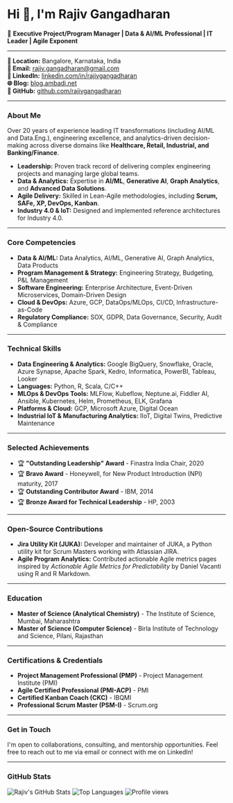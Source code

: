 # Hi 👋, I'm Rajiv Gangadharan

🚀 **Executive Project/Program Manager | Data & AI/ML Professional | IT Leader | Agile Exponent** 

---

**📍 Location:** Bangalore, Karnataka, India  
**📧 Email:** [rajiv.gangadharan@gmail.com](mailto:rajiv.gangadharan@gmail.com)  
**🔗 LinkedIn:** [linkedin.com/in/rajivgangadharan](https://linkedin.com/in/rajivgangadharan)  
**🌐 Blog:** [blog.ambadi.net](https://blog.ambadi.net)  
**💼 GitHub:** [github.com/rajivgangadharan](https://github.com/rajivgangadharan)

---

### About Me

Over 20 years of experience leading IT transformations (including AI/ML and Data.Eng.), 
engineering excellence, and analytics-driven decision-making across diverse domains like **Healthcare, Retail, 
Industrial, and Banking/Finance**. 

- **Leadership:** Proven track record of delivering complex engineering projects and managing large global teams.
- **Data & Analytics:** Expertise in **AI/ML**, **Generative AI**, **Graph Analytics**, and **Advanced Data Solutions**.
- **Agile Delivery:** Skilled in Lean-Agile methodologies, including **Scrum, SAFe, XP, DevOps, Kanban**.
- **Industry 4.0 & IoT:** Designed and implemented reference architectures for Industry 4.0.

---

### Core Competencies

- **Data & AI/ML:** Data Analytics, AI/ML, Generative AI, Graph Analytics, Data Products
- **Program Management & Strategy:** Engineering Strategy, Budgeting, P&L Management
- **Software Engineering:** Enterprise Architecture, Event-Driven Microservices, Domain-Driven Design
- **Cloud & DevOps:** Azure, GCP, DataOps/MLOps, CI/CD, Infrastructure-as-Code
- **Regulatory Compliance:** SOX, GDPR, Data Governance, Security, Audit & Compliance

---

### Technical Skills

- **Data Engineering & Analytics:** Google BigQuery, Snowflake, Oracle, Azure Synapse, Apache Spark, Kedro, Informatica, PowerBI, Tableau, Looker
- **Languages:** Python, R, Scala, C/C++
- **MLOps & DevOps Tools:** MLFlow, Kubeflow, Neptune.ai, Fiddler AI, Ansible, Kubernetes, Helm, Prometheus, ELK, Grafana
- **Platforms & Cloud:** GCP, Microsoft Azure, Digital Ocean
- **Industrial IoT & Manufacturing Analytics:** IIoT, Digital Twins, Predictive Maintenance

---

### Selected Achievements

- 🏆 **"Outstanding Leadership" Award** - Finastra India Chair, 2020
- 🏆 **Bravo Award** - Honeywell, for New Product Introduction (NPI) maturity, 2017
- 🏆 **Outstanding Contributor Award** - IBM, 2014
- 🏆 **Bronze Award for Technical Leadership** - HP, 2003

---

### Open-Source Contributions

- **Jira Utility Kit (JUKA):** Developer and maintainer of JUKA, a Python utility kit for Scrum Masters working with Atlassian JIRA.
- **Agile Program Analytics:** Contributed actionable Agile metrics pages inspired by *Actionable Agile Metrics for Predictability* by Daniel Vacanti using R and R Markdown.

---

### Education

- **Master of Science (Analytical Chemistry)** - The Institute of Science, Mumbai, Maharashtra
- **Master of Science (Computer Science)** - Birla Institute of Technology and Science, Pilani, Rajasthan

---

### Certifications & Credentials

- **Project Management Professional (PMP)** - Project Management Institute (PMI)
- **Agile Certified Professional (PMI-ACP)** - PMI
- **Certified Kanban Coach (CKC)** - IBQMI
- **Professional Scrum Master (PSM-I)** - Scrum.org

---

### Get in Touch

I'm open to collaborations, consulting, and mentorship opportunities. Feel free to reach out to me via email or connect with me on LinkedIn!

---

### GitHub Stats

![Rajiv's GitHub Stats](https://github-readme-stats.vercel.app/api?username=rajivgangadharan&show_icons=true&theme=default)
![Top Languages](https://github-readme-stats.vercel.app/api/top-langs/?username=rajivgangadharan&layout=compact&theme=default)
![Profile views](https://komarev.com/ghpvc/?username=yourusername&color=blue)
